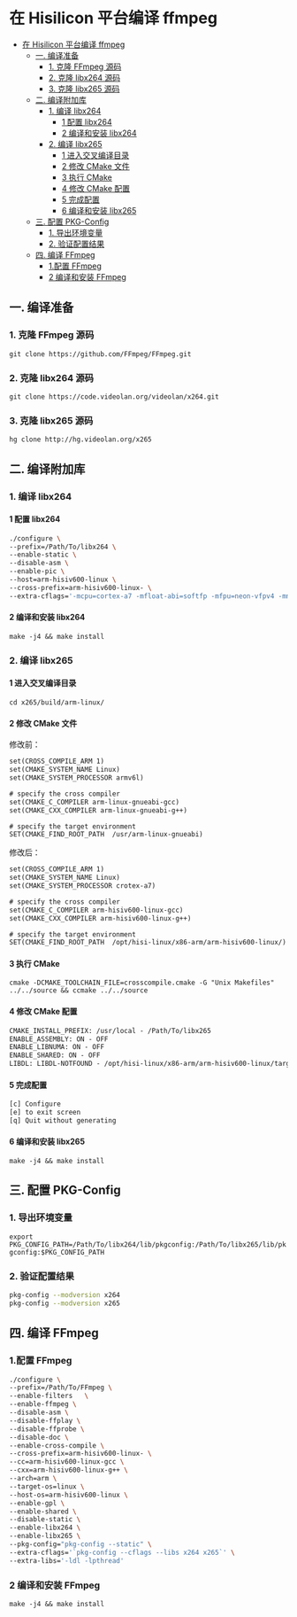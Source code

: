 # 在 Hisilicon 平台编译 ffmpeg

- [在 Hisilicon 平台编译 ffmpeg](#在-hisilicon-平台编译-ffmpeg)
  - [一. 编译准备](#一-编译准备)
    - [1. 克隆 FFmpeg 源码](#1-克隆-ffmpeg-源码)
    - [2. 克隆 libx264 源码](#2-克隆-libx264-源码)
    - [3. 克隆 libx265 源码](#3-克隆-libx265-源码)
  - [二. 编译附加库](#二-编译附加库)
    - [1. 编译 libx264](#1-编译-libx264)
      - [1 配置 libx264](#1-配置-libx264)
      - [2 编译和安装 libx264](#2-编译和安装-libx264)
    - [2. 编译 libx265](#2-编译-libx265)
      - [1 进入交叉编译目录](#1-进入交叉编译目录)
      - [2 修改 CMake 文件](#2-修改-cmake-文件)
      - [3 执行 CMake](#3-执行-cmake)
      - [4 修改 CMake 配置](#4-修改-cmake-配置)
      - [5 完成配置](#5-完成配置)
      - [6 编译和安装 libx265](#6-编译和安装-libx265)
  - [三. 配置 PKG-Config](#三-配置-pkg-config)
    - [1. 导出环境变量](#1-导出环境变量)
    - [2. 验证配置结果](#2-验证配置结果)
  - [四. 编译 FFmpeg](#四-编译-ffmpeg)
    - [1.配置 FFmpeg](#1配置-ffmpeg)
    - [2 编译和安装 FFmpeg](#2-编译和安装-ffmpeg)

## 一. 编译准备

### 1. 克隆 FFmpeg 源码

`git clone https://github.com/FFmpeg/FFmpeg.git`

### 2. 克隆 libx264 源码

`git clone https://code.videolan.org/videolan/x264.git`

### 3. 克隆 libx265 源码

`hg clone http://hg.videolan.org/x265`

## 二. 编译附加库

### 1. 编译 libx264

#### 1 配置 libx264

```sh
./configure \
--prefix=/Path/To/libx264 \
--enable-static \
--disable-asm \
--enable-pic \
--host=arm-hisiv600-linux \
--cross-prefix=arm-hisiv600-linux- \
--extra-cflags='-mcpu=cortex-a7 -mfloat-abi=softfp -mfpu=neon-vfpv4 -mno-unaligned-access -fno-aggressive-loop-optimizations'
```

#### 2 编译和安装 libx264

`make -j4 && make install`

### 2. 编译 libx265

#### 1 进入交叉编译目录

`cd x265/build/arm-linux/`

#### 2 修改 CMake 文件

修改前：

```txt
set(CROSS_COMPILE_ARM 1)
set(CMAKE_SYSTEM_NAME Linux)
set(CMAKE_SYSTEM_PROCESSOR armv6l)

# specify the cross compiler
set(CMAKE_C_COMPILER arm-linux-gnueabi-gcc)
set(CMAKE_CXX_COMPILER arm-linux-gnueabi-g++)

# specify the target environment
SET(CMAKE_FIND_ROOT_PATH  /usr/arm-linux-gnueabi)
 ```

修改后：

```txt
set(CROSS_COMPILE_ARM 1)
set(CMAKE_SYSTEM_NAME Linux)
set(CMAKE_SYSTEM_PROCESSOR crotex-a7)

# specify the cross compiler
set(CMAKE_C_COMPILER arm-hisiv600-linux-gcc)
set(CMAKE_CXX_COMPILER arm-hisiv600-linux-g++)

# specify the target environment
SET(CMAKE_FIND_ROOT_PATH  /opt/hisi-linux/x86-arm/arm-hisiv600-linux/)
```

#### 3 执行 CMake

`cmake -DCMAKE_TOOLCHAIN_FILE=crosscompile.cmake -G "Unix Makefiles" ../../source && ccmake ../../source`

#### 4 修改 CMake 配置

```txt
CMAKE_INSTALL_PREFIX: /usr/local - /Path/To/libx265
ENABLE_ASSEMBLY: ON - OFF
ENABLE_LIBNUMA: ON - OFF
ENABLE_SHARED: ON - OFF
LIBDL: LIBDL-NOTFOUND - /opt/hisi-linux/x86-arm/arm-hisiv600-linux/target/usr/lib/libdl.so
```

#### 5 完成配置

```sh
[c] Configure
[e] to exit screen
[q] Quit without generating
```

#### 6 编译和安装 libx265

`make -j4 && make install`

## 三. 配置 PKG-Config

### 1. 导出环境变量

`export PKG_CONFIG_PATH=/Path/To/libx264/lib/pkgconfig:/Path/To/libx265/lib/pkgconfig:$PKG_CONFIG_PATH`

### 2. 验证配置结果

```sh
pkg-config --modversion x264
pkg-config --modversion x265
```

## 四. 编译 FFmpeg

### 1.配置 FFmpeg

```sh
./configure \
--prefix=/Path/To/FFmpeg \
--enable-filters   \
--enable-ffmpeg \
--disable-asm \
--disable-ffplay \
--disable-ffprobe \
--disable-doc \
--enable-cross-compile \
--cross-prefix=arm-hisiv600-linux- \
--cc=arm-hisiv600-linux-gcc \
--cxx=arm-hisiv600-linux-g++ \
--arch=arm \
--target-os=linux \
--host-os=arm-hisiv600-linux \
--enable-gpl \
--enable-shared \
--disable-static \
--enable-libx264 \
--enable-libx265 \
--pkg-config="pkg-config --static" \
--extra-cflags='`pkg-config --cflags --libs x264 x265`' \
--extra-libs='-ldl -lpthread'
```

### 2 编译和安装 FFmpeg

`make -j4 && make install`
